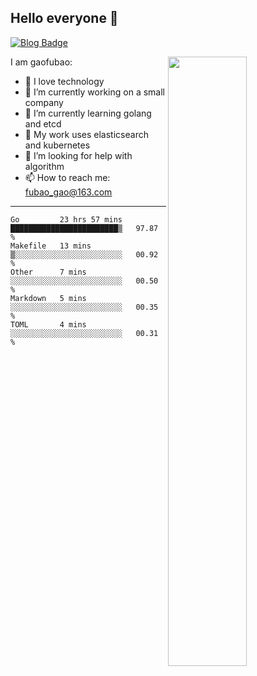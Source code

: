 ## Hello everyone 👋

[![Blog Badge](https://img.shields.io/badge/blog-60k+%20pageview-brightgreen)](https://www.jianshu.com/u/d777ec56a358)

<img align="right" width="50%" src="https://github-readme-stats.vercel.app/api?username=gaofubao&theme=onedark">

I am gaofubao:

- 🔭 I love technology
- 🌱 I’m currently working on a small company
- 👯 I’m currently learning golang and etcd
- 💬 My work uses elasticsearch and kubernetes
- 🤔 I’m looking for help with algorithm
- 📫 How to reach me: fubao_gao@163.com

---


<!--START_SECTION:waka-->
```text
Go         23 hrs 57 mins  ████████████████████████▒   97.87 % 
Makefile   13 mins         ▒░░░░░░░░░░░░░░░░░░░░░░░░   00.92 % 
Other      7 mins          ░░░░░░░░░░░░░░░░░░░░░░░░░   00.50 % 
Markdown   5 mins          ░░░░░░░░░░░░░░░░░░░░░░░░░   00.35 % 
TOML       4 mins          ░░░░░░░░░░░░░░░░░░░░░░░░░   00.31 % 
```
<!--END_SECTION:waka-->
